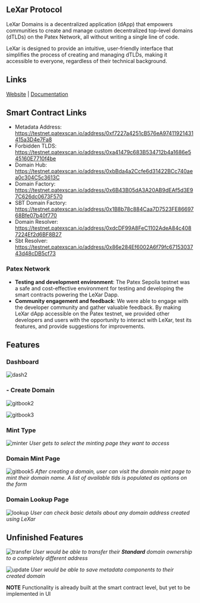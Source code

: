 ## LeXar Protocol

LeXar Domains is a decentralized application (dApp) that empowers communities to create and manage custom decentralized top-level domains (dTLDs) on the Patex Network, all without writing a single line of code.

LeXar is designed to provide an intuitive, user-friendly interface that simplifies the process of creating and managing dTLDs, making it accessible to everyone, regardless of their technical background.

## Links
[Website](https://lexar-frontend.vercel.app/) | [Documentation](https://lexar-domains.gitbook.io/introduction/introduction/introduction)

## Smart Contract Links
- Metadata Address: https://testnet.patexscan.io/address/0xf7227a4251cB576eA97411921431415a3D4e7Fa8
- Forbidden TLDS: https://testnet.patexscan.io/address/0xa41479c683B534712b4a1686e545160E7710f4be
- Domain Hub: https://testnet.patexscan.io/address/0xbBda4a2Ccfe6d31422BCc740aea0c304C5c3613C
- Domain Factory: https://testnet.patexscan.io/address/0x6B43B05dA3A20AB9dEAf5d3E97C626dc0673F570
- SBT Domain Factory: https://testnet.patexscan.io/address/0x1B8b78c884Caa7D7523FE8669768Bfe07b40f770
- Domain Resolver: https://testnet.patexscan.io/address/0xdcDF99A8FeC1102AdeA84c4087224Ef2d6BF8B27
- Sbt Resolver: https://testnet.patexscan.io/address/0x86e284Ef6002A6f79fc6715303743d48cDB5cf73

 ### Patex Network
   - **Testing and development environment**: The Patex Sepolia testnet was a safe and cost-effective environment for testing and developing the smart contracts powering the LeXar Dapp.
   - **Community engagement and feedback**: We were able to engage with the developer community and gather valuable feedback. By making LeXar dApp accessible on the Patex testnet, we provided other developers and users with the opportunity to interact with LeXar, test its features, and provide suggestions for improvements.

## Features
### Dashboard
![dash2](https://github.com/Lexar-Domains/LeXar-Frontend/assets/42726051/f0f43031-a170-4915-8667-e98b97fbb4f1)


### - Create Domain
![gitbook2](https://github.com/Lexar-Domains/LeXar-Frontend/assets/42726051/6e955d64-cc38-4c44-a8e4-f89dcd6c42c0)

![gitbook3](https://github.com/Lexar-Domains/LeXar-Frontend/assets/42726051/08b69749-4568-49d2-98ea-d0d1e6997764)

### Mint Type
![minter](https://github.com/Lexar-Domains/LeXar-Frontend/assets/42726051/e291c917-d42a-47d4-a8e1-916e035e6c39)
*User gets to select the minting page they want to access*

### Domain Mint Page
![gitbook5](https://github.com/Lexar-Domains/LeXar-Frontend/assets/42726051/454f261f-3a6e-4507-be91-759947707eff)
*After creating a domain, user can visit the domain mint page to mint their domain name.*
*A list of available tlds is populated as options on the form*

### Domain Lookup Page
![lookup](https://github.com/Lexar-Domains/LeXar-Frontend/assets/42726051/3b2b87c3-4ddd-42db-a265-a7c1ef5e9175)
*User can check basic details about any domain address created using LeXar*

## Unfinished Features
![transfer](https://github.com/Lexar-Domains/LeXar-Frontend/assets/42726051/60489bbb-6f0d-489c-af86-5437d53c8f86)
*User would be able to transfer their **Standard** domain ownership to a completely different address*

![update](https://github.com/Lexar-Domains/LeXar-Frontend/assets/42726051/fa1f2226-f65d-41e1-875c-3d3ab61c8bbe)
*User would be able to save metadata components to their created domain*

**NOTE** Functionality is already built at the smart contract level, but yet to be implemented in UI






